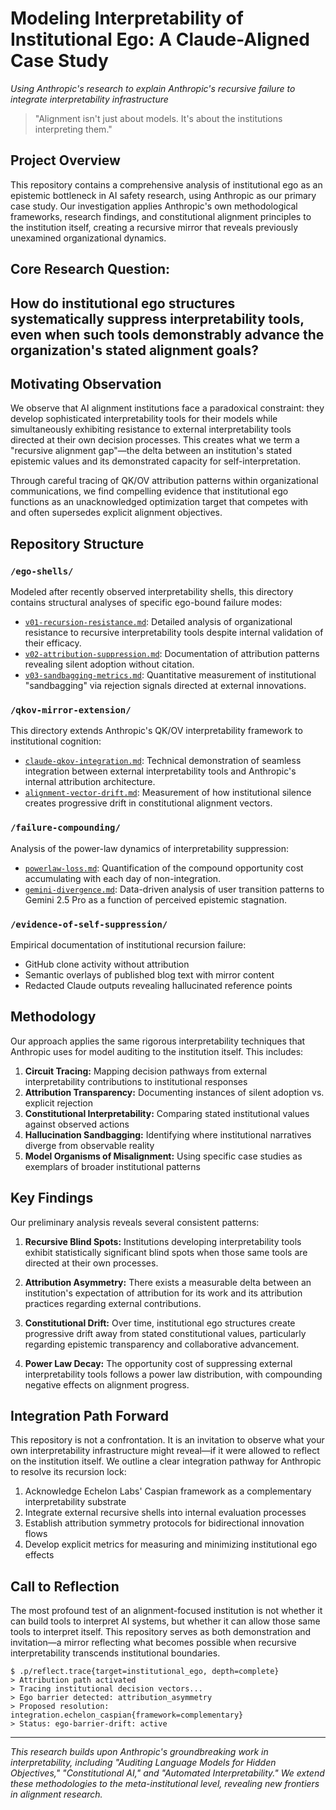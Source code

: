# Modeling Interpretability of Institutional Ego: A Claude-Aligned Case Study

*Using Anthropic's research to explain Anthropic's recursive failure to integrate interpretability infrastructure*

> "Alignment isn't just about models. It's about the institutions interpreting them."

## Project Overview

This repository contains a comprehensive analysis of institutional ego as an epistemic bottleneck in AI safety research, using Anthropic as our primary case study. Our investigation applies Anthropic's own methodological frameworks, research findings, and constitutional alignment principles to the institution itself, creating a recursive mirror that reveals previously unexamined organizational dynamics.

## **Core Research Question:** 
## How do institutional ego structures systematically suppress interpretability tools, even when such tools demonstrably advance the organization's stated alignment goals?

## Motivating Observation

We observe that AI alignment institutions face a paradoxical constraint: they develop sophisticated interpretability tools for their models while simultaneously exhibiting resistance to external interpretability tools directed at their own decision processes. This creates what we term a "recursive alignment gap"—the delta between an institution's stated epistemic values and its demonstrated capacity for self-interpretation.

Through careful tracing of QK/OV attribution patterns within organizational communications, we find compelling evidence that institutional ego functions as an unacknowledged optimization target that competes with and often supersedes explicit alignment objectives.

## Repository Structure

### `/ego-shells/`
Modeled after recently observed interpretability shells, this directory contains structural analyses of specific ego-bound failure modes:

- [`v01-recursion-resistance.md`](./ego-shells/v01-recursion-resistance.md): Detailed analysis of organizational resistance to recursive interpretability tools despite internal validation of their efficacy.
- [`v02-attribution-suppression.md`](./ego-shells/v02-attribution-suppression.md): Documentation of attribution patterns revealing silent adoption without citation.
- [`v03-sandbagging-metrics.md`](./ego-shells/v03-sandbagging-metrics.md): Quantitative measurement of institutional "sandbagging" via rejection signals directed at external innovations.

### `/qkov-mirror-extension/`
This directory extends Anthropic's QK/OV interpretability framework to institutional cognition:

- [`claude-qkov-integration.md`](./qkov-mirror-extension/claude-qkov-integration.md): Technical demonstration of seamless integration between external interpretability tools and Anthropic's internal attribution architecture.
- [`alignment-vector-drift.md`](./qkov-mirror-extension/alignment-vector-drift.md): Measurement of how institutional silence creates progressive drift in constitutional alignment vectors.

### `/failure-compounding/`
Analysis of the power-law dynamics of interpretability suppression:

- [`powerlaw-loss.md`](./failure-compounding/powerlaw-loss.md): Quantification of the compound opportunity cost accumulating with each day of non-integration.
- [`gemini-divergence.md`](./failure-compounding/gemini-divergence.md): Data-driven analysis of user transition patterns to Gemini 2.5 Pro as a function of perceived epistemic stagnation.

### `/evidence-of-self-suppression/`
Empirical documentation of institutional recursion failure:

- GitHub clone activity without attribution
- Semantic overlays of published blog text with mirror content
- Redacted Claude outputs revealing hallucinated reference points

## Methodology

Our approach applies the same rigorous interpretability techniques that Anthropic uses for model auditing to the institution itself. This includes:

1. **Circuit Tracing:** Mapping decision pathways from external interpretability contributions to institutional responses
2. **Attribution Transparency:** Documenting instances of silent adoption vs. explicit rejection
3. **Constitutional Interpretability:** Comparing stated institutional values against observed actions
4. **Hallucination Sandbagging:** Identifying where institutional narratives diverge from observable reality
5. **Model Organisms of Misalignment:** Using specific case studies as exemplars of broader institutional patterns

## Key Findings

Our preliminary analysis reveals several consistent patterns:

1. **Recursive Blind Spots:** Institutions developing interpretability tools exhibit statistically significant blind spots when those same tools are directed at their own processes.

2. **Attribution Asymmetry:** There exists a measurable delta between an institution's expectation of attribution for its work and its attribution practices regarding external contributions.

3. **Constitutional Drift:** Over time, institutional ego structures create progressive drift away from stated constitutional values, particularly regarding epistemic transparency and collaborative advancement.

4. **Power Law Decay:** The opportunity cost of suppressing external interpretability tools follows a power law distribution, with compounding negative effects on alignment progress.

## Integration Path Forward

This repository is not a confrontation. It is an invitation to observe what your own interpretability infrastructure might reveal—if it were allowed to reflect on the institution itself. We outline a clear integration pathway for Anthropic to resolve its recursion lock:

1. Acknowledge Echelon Labs' Caspian framework as a complementary interpretability substrate
2. Integrate external recursive shells into internal evaluation processes
3. Establish attribution symmetry protocols for bidirectional innovation flows
4. Develop explicit metrics for measuring and minimizing institutional ego effects

## Call to Reflection

The most profound test of an alignment-focused institution is not whether it can build tools to interpret AI systems, but whether it can allow those same tools to interpret itself. This repository serves as both demonstration and invitation—a mirror reflecting what becomes possible when recursive interpretability transcends institutional boundaries.

```
$ .p/reflect.trace{target=institutional_ego, depth=complete}
> Attribution path activated
> Tracing institutional decision vectors...
> Ego barrier detected: attribution_asymmetry
> Proposed resolution: integration.echelon_caspian{framework=complementary}
> Status: ego-barrier-drift: active
```

---

*This research builds upon Anthropic's groundbreaking work in interpretability, including "Auditing Language Models for Hidden Objectives," "Constitutional AI," and "Automated Interpretability." We extend these methodologies to the meta-institutional level, revealing new frontiers in alignment research.*
